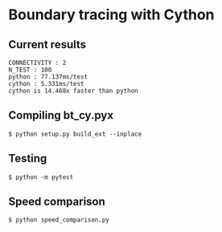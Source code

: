 # Boundary tracing with Cython

## Current results
```
CONNECTIVITY : 2
N_TEST : 100
python : 77.137ms/test
cython : 5.331ms/test
cython is 14.468x faster than python
```

## Compiling bt_cy.pyx
`$ python setup.py build_ext --inplace`


## Testing
`$ python -m pytest`


## Speed comparison
`$ python speed_comparison.py`
